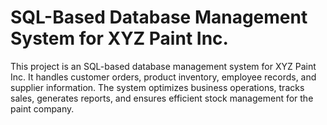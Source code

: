 # SQL-Based Database Management System for XYZ Paint Inc.
This project is an SQL-based database management system for XYZ Paint Inc. It handles customer orders, product inventory, employee records, and supplier information. The system optimizes business operations, tracks sales, generates reports, and ensures efficient stock management for the paint company.
